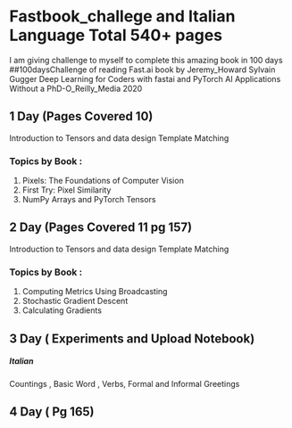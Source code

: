 # Fastbook_challege and Italian Language Total 540+ pages
I am giving challenge to myself to complete this amazing book in 100 days
##100daysChallenge
of reading Fast.ai book by Jeremy_Howard Sylvain Gugger Deep Learning for Coders with fastai and PyTorch AI Applications Without a PhD-O_Reilly_Media 2020


## 1 Day (Pages Covered 10)
Introduction to Tensors and data design 
Template Matching
### Topics by Book :
1. Pixels: The Foundations of Computer Vision
2. First Try: Pixel Similarity
3. NumPy Arrays and PyTorch Tensors


## 2 Day (Pages Covered 11 pg 157)
Introduction to Tensors and data design 
Template Matching
### Topics by Book :
1. Computing Metrics Using Broadcasting
2. Stochastic Gradient Descent
3. Calculating Gradients

## 3 Day ( Experiments and Upload Notebook)


##### Italian 
Countings , Basic Word , Verbs, Formal and Informal Greetings


## 4 Day ( Pg 165)
